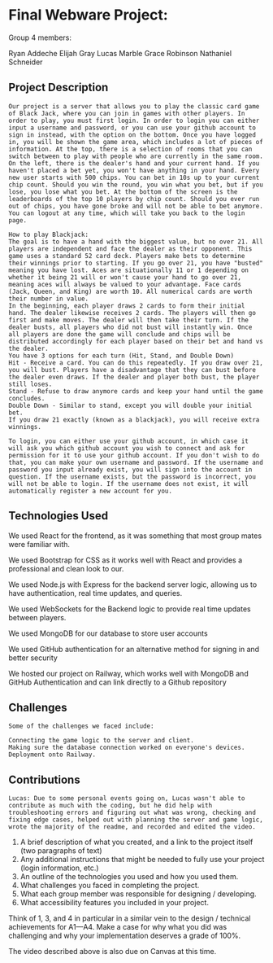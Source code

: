 # Final Webware Project: 

Group 4 members:

Ryan Addeche
Elijah Gray
Lucas Marble
Grace Robinson
Nathaniel Schneider

## Project Description

    Our project is a server that allows you to play the classic card game of Black Jack, where you can join in games with other players. In order to play, you must first login. In order to login you can either input a username and password, or you can use your github account to sign in instead, with the option on the bottom. Once you have logged in, you will be shown the game area, which includes a lot of pieces of information. At the top, there is a selection of rooms that you can switch between to play with people who are currently in the same room. On the left, there is the dealer's hand and your current hand. If you haven't placed a bet yet, you won't have anything in your hand. Every new user starts with 500 chips. You can bet in 10s up to your current chip count. Should you win the round, you win what you bet, but if you lose, you lose what you bet. At the bottom of the screen is the leaderboards of the top 10 players by chip count. Should you ever run out of chips, you have gone broke and will not be able to bet anymore. You can logout at any time, which will take you back to the login page.

    How to play Blackjack:
    The goal is to have a hand with the biggest value, but no over 21. All players are independent and face the dealer as their opponent. This game uses a standard 52 card deck. Players make bets to determine their winnings prior to starting. If you go over 21, you have "busted" meaning you have lost. Aces are situationally 11 or 1 depending on whether it being 21 will or won't cause your hand to go over 21, meaning aces will always be valued to your advantage. Face cards (Jack, Queen, and King) are worth 10. All numerical cards are worth their number in value. 
    In the beginning, each player draws 2 cards to form their initial hand. The dealer likewise receives 2 cards. The players will then go first and make moves. The dealer will then take their turn. If the dealer busts, all players who did not bust will instantly win. Once all players are done the game will conclude and chips will be distributed accordingly for each player based on their bet and hand vs the dealer.
    You have 3 options for each turn (Hit, Stand, and Double Down)
    Hit - Receive a card. You can do this repeatedly. If you draw over 21, you will bust. Players have a disadvantage that they can bust before the dealer even draws. If the dealer and player both bust, the player still loses.
    Stand - Refuse to draw anymore cards and keep your hand until the game concludes.
    Double Down - Similar to stand, except you will double your initial bet.
    If you draw 21 exactly (known as a blackjack), you will receive extra winnings.

    To login, you can either use your github account, in which case it will ask you which github account you wish to connect and ask for permission for it to use your github account. If you don't wish to do that, you can make your own username and password. If the username and password you input already exist, you will sign into the account in question. If the username exists, but the password is incorrect, you will not be able to login. If the username does not exist, it will automatically register a new account for you.

## Technologies Used

We used React for the frontend, as it was something that most group mates were familiar with.

We used Bootstrap for CSS as it works well with React and provides a professional and clean look to our.

We used Node.js with Express for the backend server logic, allowing us to have authentication, real time updates, and queries.

We used WebSockets for the Backend logic to provide real time updates between players.

We used MongoDB for our database to store user accounts

We used GitHub authentication for an alternative method for signing in and better security

We hosted our project on Railway, which works well with MongoDB and GitHub Authentication and can link directly to a Github repository

## Challenges

    Some of the challenges we faced include:

    Connecting the game logic to the server and client. 
    Making sure the database connection worked on everyone's devices.
    Deployment onto Railway.

## Contributions

    Lucas: Due to some personal events going on, Lucas wasn't able to contribute as much with the coding, but he did help with troubleshooting errors and figuring out what was wrong, checking and fixing edge cases, helped out with planning the server and game logic, wrote the majority of the readme, and recorded and edited the video.



1. A brief description of what you created, and a link to the project itself (two paragraphs of text)
2. Any additional instructions that might be needed to fully use your project (login information, etc.)
3. An outline of the technologies you used and how you used them.
4. What challenges you faced in completing the project.
5. What each group member was responsible for designing / developing.
6. What accessibility features you included in your project.

Think of 1, 3, and 4 in particular in a similar vein to the design / technical achievements for A1—A4. Make a case for why what you did was challenging and why your implementation deserves a grade of 100%.

The video described above is also due on Canvas at this time.



